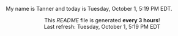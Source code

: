 My name is Tanner and today is Tuesday, October 1, 5:19 PM EDT.

<p align="center">This <i>README</i> file is generated <b>every 3 hours</b>!</br>Last refresh: Tuesday, October 1, 5:19 PM EDT<br /></p>
